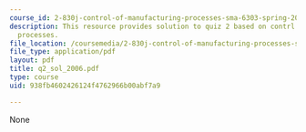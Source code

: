 ```yaml
---
course_id: 2-830j-control-of-manufacturing-processes-sma-6303-spring-2008
description: This resource provides solution to quiz 2 based on contrl of manufacturing
  processes.
file_location: /coursemedia/2-830j-control-of-manufacturing-processes-sma-6303-spring-2008/938fb4602426124f4762966b00abf7a9_q2_sol_2006.pdf
file_type: application/pdf
layout: pdf
title: q2_sol_2006.pdf
type: course
uid: 938fb4602426124f4762966b00abf7a9

---
```

None